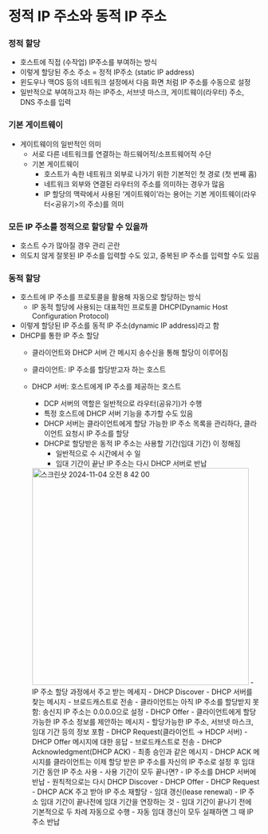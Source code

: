 # 정적 IP 주소와 동적 IP 주소

### 정적 할당

- 호스트에 직접 (수작업) IP주소를 부여하는 방식
- 이렇게 할당된 주소 주소 = 정적 IP주소 (static IP address)
- 윈도우나 맥OS 등의 네트워크 설정에서 다음 화면 처럼 IP 주소를 수동으로 설정
- 일반적으로 부여하고자 하는 IP주소, 서브넷 마스크, 게이트웨이(라우터) 주소, DNS 주소를 입력

### 기본 게이트웨이

- 게이트웨이의 일반적인 의미
    - 서로 다른 네트워크를 연결하는 하드웨어적/소프트웨어적 수단
    - 기본 게이트웨이
        - 호스트가 속한 네트워크 외부로 나가기 위한 기본적인 첫 경로 (첫 번째 홉)
        - 네트워크 외부와 연결된 라우터의 주소를 의미하는 경우가 많음
        - IP 할당의 맥락에서 사용된 ‘게이트웨이’라는 용어는 기본 게이트웨이(라우터<공유기>의 주소)를 의미

### 모든 IP 주소를 정적으로 할당할 수 있을까

- 호스트 수가 많아질 경우 관리 곤란
- 의도치 않게 잘못된 IP 주소를 입력할 수도 있고, 중복된 IP 주소를 입력할 수도 있음

### 동적 할당

- 호스트에 IP 주소를 프로토콜을 활용해 자동으로 할당하는 방식
    - IP 동적 할당에 사용되는 대표적인 프로토콜 DHCP(Dynamic Host Configuration Protocol)
- 이렇게 할당된 IP 주소를 동적 IP 주소(dynamic IP address)라고 함
- DHCP를 통한 IP 주소 할당
    - 클라이언트와 DHCP 서버 간 메시지 송수신을 통해 할당이 이루어짐
    - 클라이언트: IP 주소를 할당받고자 하는 호스트
    - DHCP 서버: 호스트에게 IP 주소를 제공하는 호스트
        - DCP 서버의 역할은 일반적으로 라우터(공유기)가 수행
        - 특정 호스트에 DHCP 서버 기능을 추가할 수도 있음
        - DHCP 서버는 클라이언트에게 할당 가능한 IP 주소 목록을 관리하다, 클라이언트 요청시 IP 주소를 할당
        - DHCP로 할당받은 동적 IP 주소는 사용할 기간(임대 기간) 이 정해짐
            - 일반적으로 수 시간에서 수 일
            - 임대 기간이 끝난 IP 주소는 다시 DHCP 서버로 반납
              
        <img width="434" alt="스크린샷 2024-11-04 오전 8 42 00" src="https://github.com/user-attachments/assets/92da5a7b-0458-482e-ac0f-da3ea6d60fb3">
        - IP 주소 할당 과정에서 주고 받는 메세지
            - DHCP Discover
                - DHCP 서버를 찾는 메시지
                - 브로드캐스트로 전송
                - 클라이언트는 아직 IP 주소를 할당받지 못함: 송신지 IP 주소는 0.0.0.0으로 설정
            - DHCP Offer
                - 클라이언트에게 할당 가능한 IP 주소 정보를 제안하는 메시지
                - 할당가능한 IP 주소, 서브넷 마스크, 임대 기간 등의 정보 포함
            - DHCP Request(클라이언트 → HDCP 서버)
                - DHCP Offer 메시지에 대한 응답
                - 브로드캐스트로 전송
            - DHCP Acknowledgment(DHCP ACK)
                - 최종 승인과 같은 메시지
                - DHCP ACK 메시지를 클라이언트는 이제 할당 받은 IP 주소를 자신의 IP 주소로 설정 후 
                임대 기간 동안 IP 주소 사용
                - 사용 기간이 모두 끝나면?
                    - IP 주소를 DHCP 서버에 반납
                    - 원칙적으로는 다시 DHCP Discover - DHCP Offer - DHCP Request - DHCP ACK 주고 받아 IP 주소 재할당
                - 임대 갱신(lease renewal)
                    - IP 주소 임대 기간이 끝나전에 임대 기간을 연장하는 것
                    - 임대 기간이 끝나기 전에 기본적으로 두 차례 자동으로 수행
                    - 자동 임대 갱신이 모두 실패하면 그 때 IP 주소 반납
